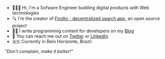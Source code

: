 
- 👨🏼‍💻 Hi, I'm a Sofware Engineer building digital products with Web technologies
- 🔍 I'm the creator of [Findto - decentralized search app](https://github.com/lucasm/findto), an open source project 
- ✍🏻 I write programming content for developers on my [Blog](https://dev.to/lucasm)
- 💬 You can reach me out on [Twitter](https://twitter.com/lucasmezs) or [LinkedIn](https://linkedin.com/in/lucasmezs)
- 🇧🇷 Currently in Belo Horizonte, Brazil

_"Don't complain, make it better!"_
